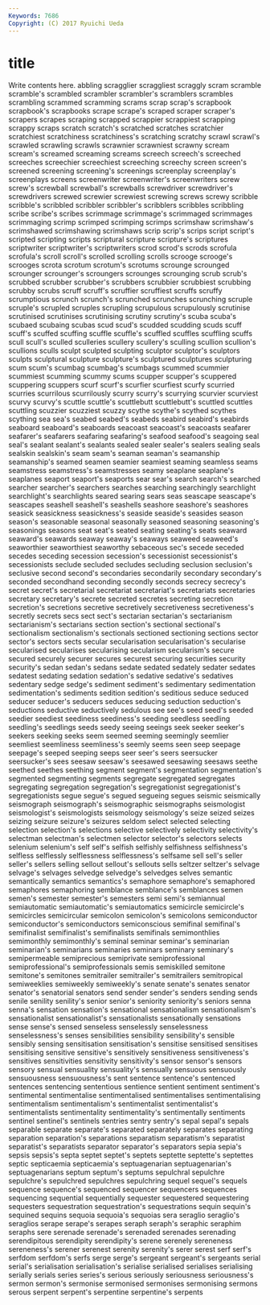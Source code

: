 ```yaml
---
Keywords: 7686 
Copyright: (C) 2017 Ryuichi Ueda
---
```


# title

Write contents here.
abbling scragglier scraggliest scraggly scram scramble scramble's scrambled scrambler scrambler's
scramblers scrambles scrambling scrammed scramming scrams scrap scrap's scrapbook scrapbook's
scrapbooks scrape scrape's scraped scraper scraper's scrapers scrapes scraping scrapped
scrappier scrappiest scrapping scrappy scraps scratch scratch's scratched scratches scratchier
scratchiest scratchiness scratchiness's scratching scratchy scrawl scrawl's scrawled scrawling scrawls
scrawnier scrawniest scrawny scream scream's screamed screaming screams screech screech's
screeched screeches screechier screechiest screeching screechy screen screen's screened screening
screening's screenings screenplay screenplay's screenplays screens screenwriter screenwriter's screenwriters screw
screw's screwball screwball's screwballs screwdriver screwdriver's screwdrivers screwed screwier screwiest
screwing screws screwy scribble scribble's scribbled scribbler scribbler's scribblers scribbles
scribbling scribe scribe's scribes scrimmage scrimmage's scrimmaged scrimmages scrimmaging scrimp
scrimped scrimping scrimps scrimshaw scrimshaw's scrimshawed scrimshawing scrimshaws scrip scrip's
scrips script script's scripted scripting scripts scriptural scripture scripture's scriptures
scriptwriter scriptwriter's scriptwriters scrod scrod's scrods scrofula scrofula's scroll scroll's
scrolled scrolling scrolls scrooge scrooge's scrooges scrota scrotum scrotum's scrotums
scrounge scrounged scrounger scrounger's scroungers scrounges scrounging scrub scrub's scrubbed
scrubber scrubber's scrubbers scrubbier scrubbiest scrubbing scrubby scrubs scruff scruff's
scruffier scruffiest scruffs scruffy scrumptious scrunch scrunch's scrunched scrunches scrunching
scruple scruple's scrupled scruples scrupling scrupulous scrupulously scrutinise scrutinised scrutinises
scrutinising scrutiny scrutiny's scuba scuba's scubaed scubaing scubas scud scud's
scudded scudding scuds scuff scuff's scuffed scuffing scuffle scuffle's scuffled
scuffles scuffling scuffs scull scull's sculled sculleries scullery scullery's sculling
scullion scullion's scullions sculls sculpt sculpted sculpting sculptor sculptor's sculptors
sculpts sculptural sculpture sculpture's sculptured sculptures sculpturing scum scum's scumbag
scumbag's scumbags scummed scummier scummiest scumming scummy scums scupper scupper's
scuppered scuppering scuppers scurf scurf's scurfier scurfiest scurfy scurried scurries
scurrilous scurrilously scurry scurry's scurrying scurvier scurviest scurvy scurvy's scuttle
scuttle's scuttlebutt scuttlebutt's scuttled scuttles scuttling scuzzier scuzziest scuzzy scythe
scythe's scythed scythes scything sea sea's seabed seabed's seabeds seabird
seabird's seabirds seaboard seaboard's seaboards seacoast seacoast's seacoasts seafarer seafarer's
seafarers seafaring seafaring's seafood seafood's seagoing seal seal's sealant sealant's
sealants sealed sealer sealer's sealers sealing seals sealskin sealskin's seam
seam's seaman seaman's seamanship seamanship's seamed seamen seamier seamiest seaming
seamless seams seamstress seamstress's seamstresses seamy seaplane seaplane's seaplanes seaport
seaport's seaports sear sear's search search's searched searcher searcher's searchers
searches searching searchingly searchlight searchlight's searchlights seared searing sears seas
seascape seascape's seascapes seashell seashell's seashells seashore seashore's seashores seasick
seasickness seasickness's seaside seaside's seasides season season's seasonable seasonal seasonally
seasoned seasoning seasoning's seasonings seasons seat seat's seated seating seating's
seats seaward seaward's seawards seaway seaway's seaways seaweed seaweed's seaworthier
seaworthiest seaworthy sebaceous sec's secede seceded secedes seceding secession secession's
secessionist secessionist's secessionists seclude secluded secludes secluding seclusion seclusion's seclusive
second second's secondaries secondarily secondary secondary's seconded secondhand seconding secondly
seconds secrecy secrecy's secret secret's secretarial secretariat secretariat's secretariats secretaries
secretary secretary's secrete secreted secretes secreting secretion secretion's secretions secretive
secretively secretiveness secretiveness's secretly secrets secs sect sect's sectarian sectarian's
sectarianism sectarianism's sectarians section section's sectional sectional's sectionalism sectionalism's sectionals
sectioned sectioning sections sector sector's sectors sects secular secularisation secularisation's
secularise secularised secularises secularising secularism secularism's secure secured securely securer
secures securest securing securities security security's sedan sedan's sedans sedate
sedated sedately sedater sedates sedatest sedating sedation sedation's sedative sedative's
sedatives sedentary sedge sedge's sediment sediment's sedimentary sedimentation sedimentation's sediments
sedition sedition's seditious seduce seduced seducer seducer's seducers seduces seducing
seduction seduction's seductions seductive seductively sedulous see see's seed seed's
seeded seedier seediest seediness seediness's seeding seedless seedling seedling's seedlings
seeds seedy seeing seeings seek seeker seeker's seekers seeking seeks
seem seemed seeming seemingly seemlier seemliest seemliness seemliness's seemly seems
seen seep seepage seepage's seeped seeping seeps seer seer's seers
seersucker seersucker's sees seesaw seesaw's seesawed seesawing seesaws seethe seethed
seethes seething segment segment's segmentation segmentation's segmented segmenting segments segregate
segregated segregates segregating segregation segregation's segregationist segregationist's segregationists segue segue's
segued segueing segues seismic seismically seismograph seismograph's seismographic seismographs seismologist
seismologist's seismologists seismology seismology's seize seized seizes seizing seizure seizure's
seizures seldom select selected selecting selection selection's selections selective selectively
selectivity selectivity's selectman selectman's selectmen selector selector's selectors selects selenium
selenium's self self's selfish selfishly selfishness selfishness's selfless selflessly selflessness
selflessness's selfsame sell sell's seller seller's sellers selling sellout sellout's
sellouts sells seltzer seltzer's selvage selvage's selvages selvedge selvedge's selvedges
selves semantic semantically semantics semantics's semaphore semaphore's semaphored semaphores semaphoring
semblance semblance's semblances semen semen's semester semester's semesters semi semi's
semiannual semiautomatic semiautomatic's semiautomatics semicircle semicircle's semicircles semicircular semicolon semicolon's
semicolons semiconductor semiconductor's semiconductors semiconscious semifinal semifinal's semifinalist semifinalist's semifinalists
semifinals semimonthlies semimonthly semimonthly's seminal seminar seminar's seminarian seminarian's seminarians
seminaries seminars seminary seminary's semipermeable semiprecious semiprivate semiprofessional semiprofessional's semiprofessionals
semis semiskilled semitone semitone's semitones semitrailer semitrailer's semitrailers semitropical semiweeklies
semiweekly semiweekly's senate senate's senates senator senator's senatorial senators send
sender sender's senders sending sends senile senility senility's senior senior's
seniority seniority's seniors senna senna's sensation sensation's sensational sensationalism sensationalism's
sensationalist sensationalist's sensationalists sensationally sensations sense sense's sensed senseless senselessly
senselessness senselessness's senses sensibilities sensibility sensibility's sensible sensibly sensing sensitisation
sensitisation's sensitise sensitised sensitises sensitising sensitive sensitive's sensitively sensitiveness sensitiveness's
sensitives sensitivities sensitivity sensitivity's sensor sensor's sensors sensory sensual sensuality
sensuality's sensually sensuous sensuously sensuousness sensuousness's sent sentence sentence's sentenced
sentences sentencing sententious sentience sentient sentiment sentiment's sentimental sentimentalise sentimentalised
sentimentalises sentimentalising sentimentalism sentimentalism's sentimentalist sentimentalist's sentimentalists sentimentality sentimentality's sentimentally
sentiments sentinel sentinel's sentinels sentries sentry sentry's sepal sepal's sepals
separable separate separate's separated separately separates separating separation separation's separations
separatism separatism's separatist separatist's separatists separator separator's separators sepia sepia's
sepsis sepsis's septa septet septet's septets septette septette's septettes septic
septicaemia septicaemia's septuagenarian septuagenarian's septuagenarians septum septum's septums sepulchral sepulchre
sepulchre's sepulchred sepulchres sepulchring sequel sequel's sequels sequence sequence's sequenced
sequencer sequencers sequences sequencing sequential sequentially sequester sequestered sequestering sequesters
sequestration sequestration's sequestrations sequin sequin's sequined sequins sequoia sequoia's sequoias
sera seraglio seraglio's seraglios serape serape's serapes seraph seraph's seraphic
seraphim seraphs sere serenade serenade's serenaded serenades serenading serendipitous serendipity
serendipity's serene serenely sereneness sereneness's serener serenest serenity serenity's serer
serest serf serf's serfdom serfdom's serfs serge serge's sergeant sergeant's
sergeants serial serial's serialisation serialisation's serialise serialised serialises serialising serially
serials series series's serious seriously seriousness seriousness's sermon sermon's sermonise
sermonised sermonises sermonising sermons serous serpent serpent's serpentine serpentine's serpents
